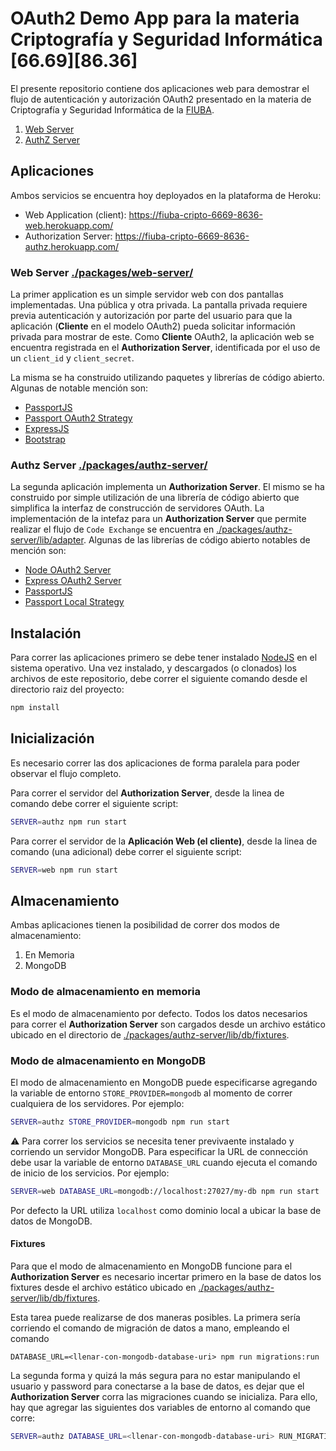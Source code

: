 # OAuth2 Demo App para la materia Criptografía y Seguridad Informática [66.69][86.36]

El presente repositorio contiene dos aplicaciones web para demostrar el flujo de autenticación y autorización OAuth2 presentado en la materia de Criptografía y Seguridad Informática de la [FIUBA](https://fi.uba.ar).

1. [Web Server](./packages/web-server/)
2. [AuthZ Server](./packages/authz-server/)

## Aplicaciones

Ambos servicios se encuentra hoy deployados en la plataforma de Heroku:

- Web Application (client): https://fiuba-cripto-6669-8636-web.herokuapp.com/
- Authorization Server: https://fiuba-cripto-6669-8636-authz.herokuapp.com/

### Web Server [./packages/web-server/](./packages/web-server/)

La primer application es un simple servidor web con dos pantallas implementadas. Una pública y otra privada. La pantalla privada requiere previa autenticación y autorización por parte del usuario para que la aplicación (**Cliente** en el modelo OAuth2) pueda solicitar información privada para mostrar de este. Como **Cliente** OAuth2, la aplicación web se encuentra registrada en el **Authorization Server**, identificada por el uso de un `client_id` y `client_secret`.

La misma se ha construido utilizando paquetes y librerías de código abierto. Algunas de notable mención son:

- [PassportJS](https://github.com/jaredhanson/passport)
- [Passport OAuth2 Strategy](https://github.com/jaredhanson/passport-oauth2)
- [ExpressJS](https://github.com/expressjs/express)
- [Bootstrap](https://github.com/twbs/bootstrap)

### Authz Server [./packages/authz-server/](./packages/authz-server/)

La segunda aplicación implementa un **Authorization Server**. El mismo se ha construido por simple utilización de una librería de código abierto que simplifica la interfaz de construcción de servidores OAuth. La implementación de la intefaz para un **Authorization Server** que permite realizar el flujo de `Code Exchange` se encuentra en [./packages/authz-server/lib/adapter](./packages/authz-server/lib/adapter).
Algunas de las librerías de código abierto notables de mención son:

- [Node OAuth2 Server](https://github.com/oauthjs/node-oauth2-server)
- [Express OAuth2 Server](https://npmjs.org/package/express-oauth-server)
- [PassportJS](https://github.com/jaredhanson/passport)
- [Passport Local Strategy](https://github.com/jaredhanson/passport-local)

## Instalación

Para correr las aplicaciones primero se debe tener instalado [NodeJS](https://nodejs.com) en el sistema operativo. Una vez instalado, y descargados (o clonados) los archivos de este repositorio, debe correr el siguiente comando desde el directorio raiz del proyecto:

```bash
npm install
```

## Inicialización

Es necesario correr las dos aplicaciones de forma paralela para poder observar el flujo completo.

Para correr el servidor del **Authorization Server**, desde la linea de comando debe correr el siguiente script:

```bash
SERVER=authz npm run start
```

Para correr el servidor de la **Aplicación Web (el cliente)**, desde la linea de comando (una adicional) debe correr el siguiente script:

```bash
SERVER=web npm run start
```

## Almacenamiento

Ambas aplicaciones tienen la posibilidad de correr dos modos de almacenamiento:

1. En Memoria
2. MongoDB

### Modo de almacenamiento en memoria

Es el modo de almacenamiento por defecto. Todos los datos necesarios para correr el **Authorization Server** son cargados desde un archivo estático ubicado en el directorio de [./packages/authz-server/lib/db/fixtures](./packages/authz-server/lib/db/fixtures/).

### Modo de almacenamiento en MongoDB

El modo de almacenamiento en MongoDB puede especificarse agregando la variable de entorno `STORE_PROVIDER=mongodb` al momento de correr cualquiera de los servidores. Por ejemplo:

```bash
SERVER=authz STORE_PROVIDER=mongodb npm run start
```

:warning: Para correr los servicios se necesita tener previvaente instalado y corriendo un servidor MongoDB. Para especificar la URL de connección debe usar la variable de entorno `DATABASE_URL` cuando ejecuta el comando de inicio de los servicios. Por ejemplo:

```bash
SERVER=web DATABASE_URL=mongodb://localhost:27027/my-db npm run start
```

Por defecto la URL utiliza `localhost` como dominio local a ubicar la base de datos de MongoDB.

#### Fixtures

Para que el modo de almacenamiento en MongoDB funcione para el **Authorization Server** es necesario incertar primero en la base de datos los fixtures desde el archivo estático ubicado en [./packages/authz-server/lib/db/fixtures](./packages/authz-server/lib/db/fixtures/).

Esta tarea puede realizarse de dos maneras posibles. La primera sería corriendo el comando de migración de datos a mano, empleando el comando

```bas
DATABASE_URL=<llenar-con-mongodb-database-uri> npm run migrations:run
```

La segunda forma y quizá la más segura para no estar manipulando el usuario y password para conectarse a la base de datos, es dejar que el **Authorization Server** corra las migraciones cuando se inicializa. Para ello, hay que agregar las siguientes dos variables de entorno al comando que corre:

```bash
SERVER=authz DATABASE_URL=<llenar-con-mongodb-database-uri> RUN_MIGRATIONS=true npm run start
```
